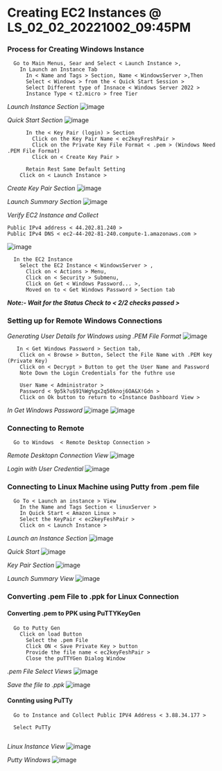 
# Creating EC2 Instances @ LS_02_02_20221002_09:45PM


### Process for Creating Windows Instance ###
```
  Go to Main Menus, Sear and Select < Launch Instance >, 
    In Launch an Instance Tab
      In < Name and Tags > Section, Name < WindowsServer >,Then
      Select < Windows > from the < Quick Start Session > 
      Select Different type of Insnace < Windows Server 2022 >
      Instance Type < t2.micro > free Tier
```
_Launch Instance Section_
![image](https://user-images.githubusercontent.com/111234771/201285861-6e9363f4-5ee4-40bc-b9a1-59b3e52ade43.png)

_Quick Start Section_
![image](https://user-images.githubusercontent.com/111234771/201286270-b8b4aed5-c6cd-40b5-961c-415470c36cbb.png)

```
      In the < Key Pair (login) > Section
        Click on the Key Pair Name < ec2keyFreshPair >
        Click on the Private Key File Format < .pem > (Windows Need .PEM File Format)
        Click on < Create Key Pair >
      
      Retain Rest Same Default Setting
    Click on < Launch Instance >
```
_Create Key Pair Section_
![image](https://user-images.githubusercontent.com/111234771/201286421-68c5a07f-464e-4a1e-b772-523dc962e8b1.png)

_Launch Summary Section_
![image](https://user-images.githubusercontent.com/111234771/201286960-474f067d-0856-4abb-87f7-b32ae930be70.png)

_Verify EC2 Instance and Collect_
```
Public IPv4 address < 44.202.81.240 >
Public IPv4 DNS < ec2-44-202-81-240.compute-1.amazonaws.com >
```
![image](https://user-images.githubusercontent.com/111234771/201289310-7077da0e-c399-41ae-a834-6549a07715c5.png)


```
  In the EC2 Instance
    Select the EC2 Instance < WindowsServer > , 
      Click on < Actions > Menu, 
      Click on < Security > Submenu,
      Click on Get < Windows Password... >,
      Moved on to < Get Windows Password > Section tab
```
***Note:- Wait for the Status Check to < 2/2 checks passed >***

### Setting up for Remote Windows Connections ###
_Generating User Details for Windows using .PEM File Format_
![image](https://user-images.githubusercontent.com/111234771/201287198-c0c7fa98-702a-4ede-a713-041ea42c3fdd.png)

```
   In < Get Windows Password > Section tab,
    Click on < Browse > Button, Select the File Name with .PEM key (Private Key)
    Click on < Decrypt > Button to get the User Name and Password
    Note Down the Login Credentials for the futhre use
    
    User Name < Administrator >
    Password < 9p5k?u$91%Wg%gx2q50knoj6OA&X!Gdn > 
    Click on Ok button to return to <Instance Dashboard View >
```
_In Get Windows Password_
![image](https://user-images.githubusercontent.com/111234771/201290243-5581b5c7-3c85-430d-b6d5-d7d84d190afa.png)
![image](https://user-images.githubusercontent.com/111234771/201290548-755d1951-4984-47f8-a069-3a0650473fc2.png)

### Connecting to Remote ###
```
  Go to Windows  < Remote Desktop Connection >
```
_Remote Desktopn Connection View_
![image](https://user-images.githubusercontent.com/111234771/201292304-9775f4ad-71b9-478f-b039-bdad72fa6dfa.png)

_Login with User Credential_
![image](https://user-images.githubusercontent.com/111234771/201292478-24602684-2940-4926-b73b-df6ebebc3ee5.png)


### Connecting to Linux Machine using Putty from .pem file ###
```
  Go To < Launch an instance > View
    In the Name and Tags Section < linuxServer >
    In Quick Start < Amazon Linux >
    Select the KeyPair < ec2keyFeshPair >
    Click on < Launch Instance >
```

_Launch an Instance Section_
![image](https://user-images.githubusercontent.com/111234771/201302591-dfd6efc3-e098-4b71-bb65-a0a6cdbb57f2.png)


_Quick Start_
![image](https://user-images.githubusercontent.com/111234771/201302639-38f21346-5bf1-4e4a-8ef4-da6b3d76beec.png)

_Key Pair Section_
![image](https://user-images.githubusercontent.com/111234771/201302718-fe2c7731-9357-4a67-ae02-1d5b007dba47.png)

_Launch Summary View_
![image](https://user-images.githubusercontent.com/111234771/201302797-f0965ba6-5238-499d-ba79-aacd6b66d417.png)

### Converting .pem File to .ppk for Linux Connection ###

#### Converting .pem to PPK using PuTTYKeyGen ####
```
  Go to Putty Gen
    Click on load Button
      Select the .pem File
      Click ON < Save Private Key > button
      Provide the file name < ec2keyFeshPair >
      Close the puTTYGen Dialog Window
```

_.pem File Select Views_
![image](https://user-images.githubusercontent.com/111234771/201305126-ab109759-7537-432d-8735-3da3d424699a.png)

_Save the file to .ppk_
![image](https://user-images.githubusercontent.com/111234771/201305835-3491e885-c83f-4991-9a20-15d6acc0cf47.png)

#### Connting using PuTTy ####
```
  Go to Instance and Collect Public IPV4 Address < 3.88.34.177 >
  
  Select PuTTy
    
```

_Linux Instance View_
![image](https://user-images.githubusercontent.com/111234771/201306292-beaba701-29f8-480f-b147-fa4d411e0760.png)

_Putty Windows_
![image](https://user-images.githubusercontent.com/111234771/201307725-614455ab-44bb-4723-964f-6559c6e31dfe.png)

